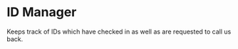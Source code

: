 ID Manager
==========
Keeps track of IDs which have checked in as well as are requested to call us
back.
